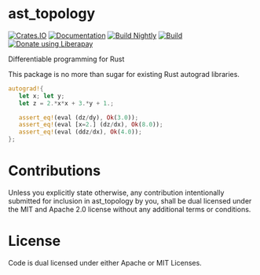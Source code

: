 # ast_topology

[![Crates.IO](https://img.shields.io/crates/v/ast_topology.svg)](https://crates.rs/crates/ast_topology)
[![Documentation](https://img.shields.io/badge/api-rustdoc-blue.svg)](https://docs.rs/ast_topology/)
[![Build Nightly](https://github.com/andrew-johnson-4/ast_topology/workflows/BuildNightly/badge.svg)](https://github.com/andrew-johnson-4/ast_topology)
[![Build](https://github.com/andrew-johnson-4/ast_topology/workflows/Build/badge.svg)](https://github.com/andrew-johnson-4/ast_topology)
[![Donate using Liberapay](https://liberapay.com/assets/widgets/donate.svg)](https://liberapay.com/andrew-johnson-4/donate)

Differentiable programming for Rust

This package is no more than sugar for existing Rust autograd libraries.

```rust
autograd!{
   let x; let y;
   let z = 2.*x*x + 3.*y + 1.;

   assert_eq!(eval (dz/dy), Ok(3.0));
   assert_eq!(eval [x=2.] (dz/dx), Ok(8.0));
   assert_eq!(eval (ddz/dx), Ok(4.0));
};
```

# Contributions

Unless you explicitly state otherwise, any contribution intentionally submitted
for inclusion in ast_topology by you, shall be dual licensed under the MIT and
Apache 2.0 license without any additional terms or conditions.

# License

Code is dual licensed under either Apache or MIT Licenses.
